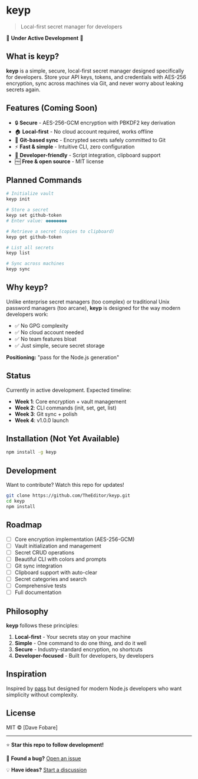 # keyp

> Local-first secret manager for developers

🚧 **Under Active Development** 🚧

## What is keyp?

**keyp** is a simple, secure, local-first secret manager designed specifically for developers. Store your API keys, tokens, and credentials with AES-256 encryption, sync across machines via Git, and never worry about leaking secrets again.

## Features (Coming Soon)

- 🔒 **Secure** - AES-256-GCM encryption with PBKDF2 key derivation
- 🏠 **Local-first** - No cloud account required, works offline
- 🔄 **Git-based sync** - Encrypted secrets safely committed to Git
- ⚡ **Fast & simple** - Intuitive CLI, zero configuration
- 🔧 **Developer-friendly** - Script integration, clipboard support
- 🆓 **Free & open source** - MIT license

## Planned Commands

```bash
# Initialize vault
keyp init

# Store a secret
keyp set github-token
# Enter value: ●●●●●●●●

# Retrieve a secret (copies to clipboard)
keyp get github-token

# List all secrets
keyp list

# Sync across machines
keyp sync
```

## Why keyp?

Unlike enterprise secret managers (too complex) or traditional Unix password managers (too arcane), **keyp** is designed for the way modern developers work:

- ✅ No GPG complexity
- ✅ No cloud account needed
- ✅ No team features bloat
- ✅ Just simple, secure secret storage

**Positioning:** "pass for the Node.js generation"

## Status

Currently in active development. Expected timeline:

- **Week 1**: Core encryption + vault management
- **Week 2**: CLI commands (init, set, get, list)
- **Week 3**: Git sync + polish
- **Week 4**: v1.0.0 launch

## Installation (Not Yet Available)

```bash
npm install -g keyp
```

## Development

Want to contribute? Watch this repo for updates!

```bash
git clone https://github.com/TheEditor/keyp.git
cd keyp
npm install
```

## Roadmap

- [ ] Core encryption implementation (AES-256-GCM)
- [ ] Vault initialization and management
- [ ] Secret CRUD operations
- [ ] Beautiful CLI with colors and prompts
- [ ] Git sync integration
- [ ] Clipboard support with auto-clear
- [ ] Secret categories and search
- [ ] Comprehensive tests
- [ ] Full documentation

## Philosophy

**keyp** follows these principles:

1. **Local-first** - Your secrets stay on your machine
2. **Simple** - One command to do one thing, and do it well
3. **Secure** - Industry-standard encryption, no shortcuts
4. **Developer-focused** - Built for developers, by developers

## Inspiration

Inspired by [pass](https://www.passwordstore.org/) but designed for modern Node.js developers who want simplicity without complexity.

## License

MIT © [Dave Fobare]

---

⭐ **Star this repo to follow development!**

🐛 **Found a bug?** [Open an issue](https://github.com/TheEditor/keyp/issues)

💡 **Have ideas?** [Start a discussion](https://github.com/TheEditor/keyp/discussions)
